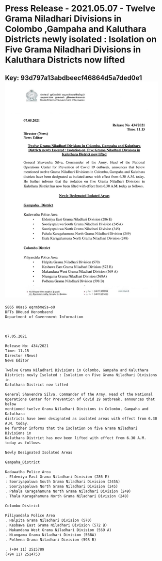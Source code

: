 # Press Release - 2021.05.07 - Twelve Grama Niladhari Divisions in Colombo ,Gampaha and Kaluthara Districts newly isolated : Isolation on Five Grama Niladhari Divisions in Kaluthara Districts now lifted 
Key: 93d797a13abdbeecf46864d5a7ded0e1 
![img](img/93d797a13abdbeecf46864d5a7ded0e1.jpg)
---
```
S865 HOasS eqrmbmeSs—oO
DFTs BHousd Henombaend
Department of Government Information

 

07.05.2021

Release No: 434/2021
Time: 11.15
Director (News)
News Editor

Twelve Grama Niladhari Divisions in Colombo, Gampaha and Kaluthara
Districts newly Isolated : Isolation on Five Grama Niladhari Divisions in
Kaluthara District now lifted

General Shavendra Silva, Commander of the Army, Head of the National
Operations Center for Prevention of Covid 19 outbreak, announces that below
mentioned twelve Grama Niladhari Divisions in Colombo, Gampaha and Kaluthara
districts have been designated as isolated areas with effect from 6.30 A.M. today.
He further informs that the isolation on five Grama Niladhari Divisions in
Kaluthara District has now been lifted with effect from 6.30 A.M. today as follows.

Newly Designated Isolated Areas

Gampaha_District

Kadawatha Police Area
. Eldeniya East Grama Niladhari Division (286 E)
: Sooriyapaluwa South Grama Niladhari Division (245A)
. Sooriyapaluwa North Grama Niladhari Division (245)
. Pahala Karagahamuna North Grama Niladhari Division (249)
. Thala Karagahamuna North Grama Niladhari Division (248)

Colombo District

Piliyandala Police Area
. Halpita Grama Niladhari Division (570)
. Kesbawa East Grama Niladhari Division (572 B)
. Makandana West Grama Niladhari Division (569 A)
. Niungama Grama Niladhari Division (568A)
. Polhena Grama Niladhari Division (598 B)

. (+94 11) 2515789
(+94 11) 2514753

 

```
